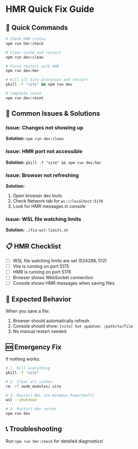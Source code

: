 # HMR Quick Fix Guide

## 🚀 Quick Commands

```bash
# Check HMR status
npm run hmr:check

# Clear cache and restart
npm run dev:clean

# Force restart with HMR
npm run dev:hmr

# Kill all Vite processes and restart
pkill -f "vite" && npm run dev

# Complete reset
npm run dev:reset
```

## 🔧 Common Issues & Solutions

### Issue: Changes not showing up
**Solution:** `npm run dev:clean`

### Issue: HMR port not accessible
**Solution:** `pkill -f "vite" && npm run dev:hmr`

### Issue: Browser not refreshing
**Solution:** 
1. Open browser dev tools
2. Check Network tab for `ws://localhost:5176`
3. Look for HMR messages in console

### Issue: WSL file watching limits
**Solution:** `./fix-wsl-limits.sh`

## 📋 HMR Checklist

- [ ] WSL file watching limits are set (524288, 512)
- [ ] Vite is running on port 5175
- [ ] HMR is running on port 5176
- [ ] Browser shows WebSocket connection
- [ ] Console shows HMR messages when saving files

## 🎯 Expected Behavior

When you save a file:
1. Browser should automatically refresh
2. Console should show: `[vite] hot updated: /path/to/file`
3. No manual restart needed

## 🆘 Emergency Fix

If nothing works:
```bash
# 1. Kill everything
pkill -f "vite"

# 2. Clear all caches
rm -rf node_modules/.vite

# 3. Restart WSL (in Windows PowerShell)
wsl --shutdown

# 4. Restart dev server
npm run dev
```

## 📞 Troubleshooting

Run `npm run hmr:check` for detailed diagnostics! 